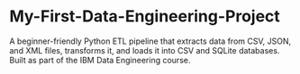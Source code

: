 # My-First-Data-Engineering-Project
A beginner-friendly Python ETL pipeline that extracts data from CSV, JSON, and XML files, transforms it, and loads it into CSV and SQLite databases. Built as part of the IBM Data Engineering course.
